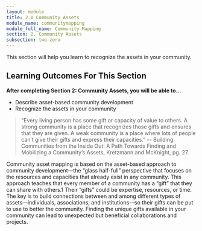 ```yaml
---
layout: module
title: 2.0 Community Assets
module_name: communitymapping
module_full_name: Community Mapping
section: 2. Community Assets
subsection: two-zero
---
```


This section will help you learn to recognize the assets in your community. 

## Learning Outcomes For This Section

**After completing Section 2: Community Assets, you will be able to...**
<ul class="fancy">
  <li>Describe asset-based community development</li>
   <li>Recognize the assets in your community</li>
</ul>

>“Every living person has some gift or capacity of value to others. A strong community is a place that recognizes those gifts and ensures that they are given. A weak community is a place where lots of people can’t give their gifts and express their capacities.” -- Building Communities from the Inside Out: A Path Towards Finding and Mobilizing a Community’s Assets, Kretzmann and McKnight, pg. 27.


Community asset mapping is based on the asset-based approach to community development—the “glass half-full” perspective that focuses on the resources and capacities that already exist in any community. This approach teaches that every member of a community has a “gift” that they can share with others.1 Their “gifts” could be expertise, resources, or time. The key is to build connections between and among different types of assets—individuals, associations, and institutions—so their gifts can be put to use to better the community. Finding the unique gifts available in your community can lead to unexpected but beneficial collaborations and projects.
